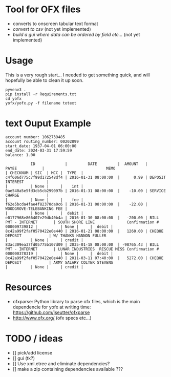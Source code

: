 
# Tool for OFX files
* converts to onscreen tabular text format
* *convert to csv* (not yet implemented)
* *build a gui where data can be ordered by field etc...* (not yet implemented)

# Usage
This is a very rough start... I needed to get something quick, and will hopefully be able to clean it up soon.
```
pyvenv3 .
pip install -r Requirements.txt
cd yofx
yofx/yofx.py -f filename totext
```

# text Ouput Example
```
account number: 1062739485
account routing_number: 00202899
start_date: 1937-04-01 06:00:00
end_date: 2024-03-31 17:59:59
balance: 1.00

           ID             |         DATE         |  AMOUNT   |           PAYEE           |                           MEMO                            | CHECKNUM | SIC  | MCC |  TYPE  |
c4f606d775c7f99d172548df4 | 2016-01-31 08:00:00  |      0.99 | DEPOSIT INTEREST          |                                                           |          | None |     |    int |
0ae540a5e5fd3cb5cb299097b | 2016-01-31 08:00:00  |    -10.00 | SERVICE CHARGE            |                                                           |          | None |     |    fee |
f62e5bcda4fae4f82370da0c6 | 2016-01-31 08:00:00  |    -22.00 | WOODGROVE-TELEBANKING FEE |                                                           |          | None |     |  debit |
e0177968e866407e29db40b4a | 2016-01-30 08:00:00  |   -200.00 | BILL PMT - INTERNET       | SOUTH SHORE LINE              Confirmation # 000009739812 |          | None |     |  debit |
8c42a99f2faf0570422e0e440 | 2016-01-21 08:00:00  |   1260.00 | CHEQUE DEPOSIT            | W/ THANKS HANNON FULLER                                   |          | None |     | credit |
83ac309ea37fd05775b107d09 | 2035-01-18 08:00:00  | -98765.43 | BILL PMT - INTERNET       | LUNAR INDUSTRIES  RESCUE MISS Confirmation # 000000378319 |          | None |     |  debit |
8c42a99f2faf0570422e0e440 | 2011-03-11 07:40:00  |   5272.00 | CHEQUE DEPOSIT            | ARMY SALARY COLTER STEVENS                                |          | None |     | credit |
```

# Resources
* ofxparse: Python library to parse ofx files, which is the main dependencie for yofx at writing time:
https://github.com/jseutter/ofxparse
* http://www.ofx.org/ (ofx specs etc...)



# TODO / ideas
- [] pick/add license
- [] gui (tk?)
- [] Use xml.etree and eliminate dependencies?
- [] make a zip containing dependencies available ???


